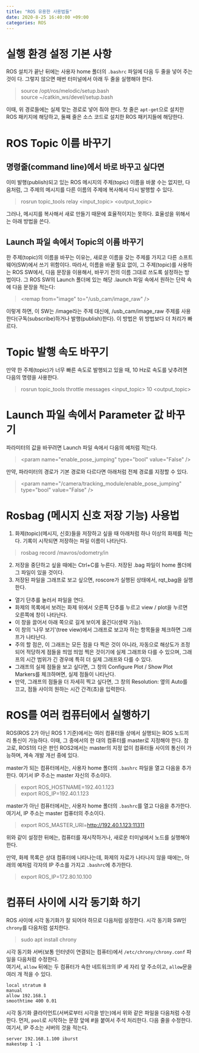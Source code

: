 ```yaml
---
title: "ROS 유용한 사용법들"
date: 2020-8-25 16:40:00 +09:00
categories: ROS
---
```


# 실행 환경 설정 기본 사항
ROS 설치가 끝난 뒤에는 사용자 home 폴더의 `.bashrc` 파일에 다음 두 줄을 넣어 주는 것이 다. 그렇지 않으면 매번 터미널에서 아래 두 줄을 실행해야 한다.
> source /opt/ros/melodic/setup.bash  
> source ~/catkin_ws/devel/setup.bash

이때, 위 경로들에는 실제 맞는 경로로 넣어 줘야 한다. 첫 줄은 `apt-get`으로 설치한 ROS 패키지에 해당하고, 둘째 줄은 소스 코드로 설치한 ROS 패키지들에 해당한다.

# ROS Topic 이름 바꾸기

## 명령줄(command line)에서 바로 바꾸고 싶다면
이미 발행(publish)되고 있는 ROS 메시지의 주제(topic) 이름을 바꿀 수는 없지만, 다음처럼, 그 주제의 메시지를 다른 이름의 주제에 복사해서 다시 발행할 수 있다.
> rosrun topic_tools relay &lt;input_topic&gt; &lt;output_topic&gt;   
   
그러나, 메시지를 복사해서 새로 만들기 때문에 효율적이지는 못하다. 효율성을 위해서는 아래 방법을 쓴다.

## Launch 파일 속에서 Topic의 이름 바꾸기
한 주제(topic)의 이름을 바꾸는 이유는, 새로운 이름을 갖는 주제를 가지고 다른 소프트웨어(SW)에서 쓰기 위함이다.
따라서, 이름을 바꿀 필요 없이, 그 주제(topic)를 사용하는 ROS SW에서, 다음 문장을 이용해서, 바꾸기 전의 이름 그대로 쓰도록 설정하는 방법이다.
그 ROS SW의 Launch 폴더에 있는 해당 .launch 파일 속에서 원하는 <node> 단락 속에 다음 문장을 적는다:
> &lt;remap from="image" to="/usb_cam/image_raw" /&gt;
   
이렇게 하면, 이 SW는 /image라는 주제 대신에, /usb_cam/image_raw 주제를 사용한다(구독(subscribe)하거나 발행(publish)한다). 이 방법은 위 방법보다 더 처리가 빠르다.

# Topic 발행 속도 바꾸기
만약 한 주제(topic)가 너무 빠른 속도로 발행되고 있을 때, 10 Hz로 속도를 낮추려면 다음의 명령을 사용한다.
> rosrun topic_tools throttle messages &lt;input_topic&gt; 10 &lt;output_topic&gt;

# Launch 파일 속에서 Parameter 값 바꾸기
파라미터의 값을 바꾸려면 Launch 파일 속에서 다음의 예처럼 적는다.
> &lt;param name="enable_pose_jumping" type="bool" value="False" /&gt;
   
만약, 파라미터의 경로가 기본 경로와 다르다면 아래처럼 전체 경로를 지정할 수 있다.
> &lt;param name="/camera/tracking_module/enable_pose_jumping" type="bool" value="False" /&gt;

# Rosbag (메시지 신호 저장 기능) 사용법
1. 화제(topic)(메시지, 신호)들을 저장하고 싶을 때 아래처럼 하나 이상의 화제를 적는다. 기록이 시작되면 저장하는 파일 이름이 나타난다.
> rosbag record /mavros/odometry/in
2. 저장을 중단하고 싶을 때에는 Ctrl+C를 누른다. 저장된 .bag 파일이 home 폴더에 그 파일이 있을 것이다.
3. 저장된 파일을 그래프로 보고 싶으면, roscore가 실행된 상태에서, rqt_bag을 실행한다.
- 열기 단추를 눌러서 파일을 연다.
- 화제의 목록에서 보려는 화제 위에서 오른쪽 단추를 누르고 view / plot을 누르면 오른쪽에 창이 나타난다.
- 이 창을 끌어서 아래 쪽으로 길게 보이게 옮긴다(생략 가능).
- 이 창의 '나무 보기'(tree view)에서 그래프로 보고자 하는 항목들을 체크하면 그래프가 나타난다.
- 주의 할 점은, 이 그래프는 모든 점을 다 찍은 것이 아니라, 자동으로 해상도가 조정되어 적당하게 점들을 띄엄 띄엄 찍은 것이기에 실제 그래프와 다를 수 있으며, 그래프의 시간 범위가 긴 경우에 특히 더 실제 그래프와 다를 수 있다.
- 그래프의 실제 점들을 보고 싶다면, 그 창의 Configure Plot / Show Plot Markers를 체크하며면, 실제 점들이 나타난다.
- 만약, 그래프의 점들을 더 자세히 찍고 싶다면, 그 창의 Resolution: 옆의 Auto를 끄고, 점들 사이의 원하는 시간 간격(초)을 입력한다. 

# ROS를 여러 컴퓨터에서 실행하기
ROS(ROS 2가 아닌 ROS 1 기준)에서는 여러 컴퓨터들 상에서 실행되는 ROS 노드끼리 통신이 가능하다. 이때, 그 중에서의 한 대의 컴퓨터를 master로 지정해야 한다. 참고로, ROS1의 다은 판인 ROS2에서는 master의 지정 없이 컴퓨터들 사이의 통신이 가능하며, 계속 개발 개선 중에 있다.

master가 되는 컴퓨터에서는, 사용자 home 폴더의 `.bashrc` 파일을 열고 다음을 추가한다. 여기서 IP 주소는 master 자신의 주소이다.
> export ROS_HOSTNAME=192.40.1.123  
> export ROS_IP=192.40.1.123  

master가 아닌 컴퓨터에서는, 사용자 home 폴더의 `.bashrc`를 열고 다음을 추가한다. 여기서, IP 주소는 master 컴퓨터의 주소이다.
> export ROS_MASTER_URI=http://192.40.1.123:11311

위와 같이 설정한 뒤에는, 컴퓨터를 재시작하거나, 새로운 터미널에서 노드를 실행해야 한다. 

만약, 화제 목록은 상대 컴퓨터에 나타나는데, 화제의 자료가 나타나지 않을 때에는, 아래의 예처럼 각자의 IP 주소를 가지고 `.bashrc`에 추가한다.
> export ROS_IP=172.80.10.100

# 컴퓨터 사이에 시각 동기화 하기
ROS 사이에 시각 동기화가 잘 되어야 하므로 다음처럼 설정한다.
시각 동기화 SW인 `chrony`를 다음처럼 설치한다.
> sudo apt install chrony

시각 동기화 서버(보통 인터넷이 연결되는 컴퓨터)에서 `/etc/chrony/chrony.conf` 파일을 다음처럼 수정한다.  
여기서, `allow` 뒤에는 두 컴퓨터가 속한 네트워크의 IP 세 자리 앞 주소이고, `allow`문을 여러 개 적을 수 있다.  
```
local stratum 8
manual
allow 192.168.1
smoothtime 400 0.01
```

시각 동기화 클라이언트(서버로부터 시각을 받는)에서 위와 같은 파일을 다음처럼 수정한다.
먼저, `pool`로 시작하는 문장 앞에 #을 붙여서 주석 처리한다.
다음 줄을 수정한다. 여기서, IP 주소는 서버의 것을 적는다.  
```
server 192.168.1.100 iburst
makestep 1 -1
```
